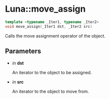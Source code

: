# Luna::move_assign

```c++
template <typename _Iter1, typename _Iter2>
void move_assign(_Iter1 dst, _Iter2 src)
```

Calls the move assignment operator of the object. 



## Parameters
* *in* **dst**

    An iterator to the object to be assigned. 

* *in* **src**

    An iterator to the object to move from. 

